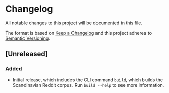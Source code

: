 # Changelog

All notable changes to this project will be documented in this file.

The format is based on [Keep a Changelog](http://keepachangelog.com/en/1.0.0/) and this
project adheres to [Semantic Versioning](http://semver.org/spec/v2.0.0.html).


## [Unreleased]
### Added
- Initial release, which includes the CLI command `build`, which builds the
  Scandinavian Reddit corpus. Run `build --help` to see more information.
